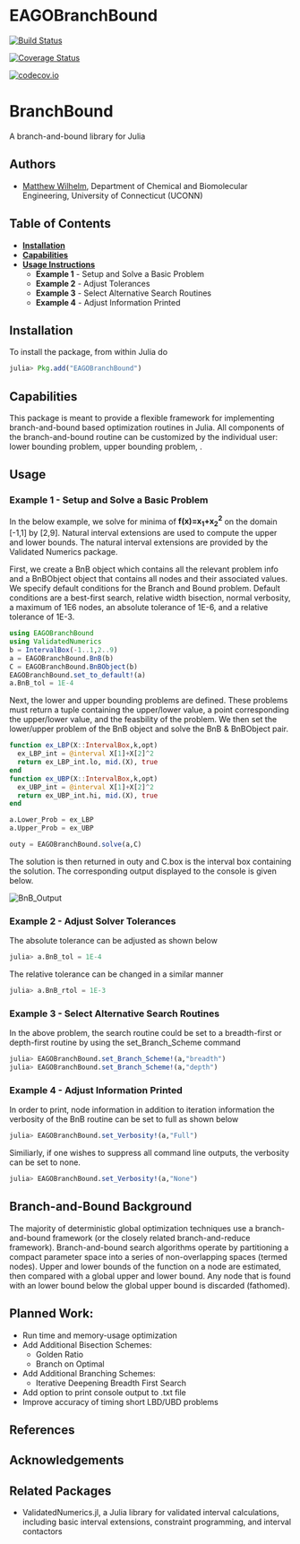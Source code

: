 # EAGOBranchBound

[![Build Status](https://travis-ci.org/mewilhel/EAGOBranchBound.jl.svg?branch=master)](https://travis-ci.org/mewilhel/EAGOBranchBound.jl)

[![Coverage Status](https://coveralls.io/repos/mewilhel/EAGOBranchBound.jl/badge.svg?branch=master&service=github)](https://coveralls.io/github/mewilhel/EAGOBranchBound.jl?branch=master)

[![codecov.io](http://codecov.io/github/mewilhel/EAGOBranchBound.jl/coverage.svg?branch=master)](http://codecov.io/github/mewilhel/EAGOBranchBound.jl?branch=master)

# BranchBound
A branch-and-bound library for Julia

## Authors
- [Matthew Wilhelm](httppsor.uconn.eduour-team), Department of Chemical and Biomolecular Engineering,  University of Connecticut (UCONN)

## Table of Contents
- [**Installation**](#installation)
- [**Capabilities**](#capabilities)
- [**Usage Instructions**](#usage)
  - **Example 1** - Setup and Solve a Basic Problem
  - **Example 2** - Adjust Tolerances
  - **Example 3** - Select Alternative Search Routines
  - **Example 4** - Adjust Information Printed

## Installation
To install the package, from within Julia do

```julia
julia> Pkg.add("EAGOBranchBound")
```

## Capabilities
This package is meant to provide a flexible framework for implementing branch-and-bound based optimization routines in Julia. All components of the branch-and-bound routine can be customized by the individual user: lower bounding problem, upper bounding problem, .
## Usage
### Example 1 - Setup and Solve a Basic Problem
In the below example, we solve for minima of **f(x)=x<sub>1</sub>+x<sub>2</sub><sup>2</sup>** on the domain [-1,1] by [2,9]. Natural interval extensions are used to compute the upper and lower bounds. The natural interval extensions are provided by the Validated Numerics package.

First, we create a BnB object which contains all the relevant problem info and a BnBObject object that contains all nodes and their associated values. We specify default conditions for the Branch and Bound problem. Default conditions are a best-first search, relative width bisection, normal verbosity, a maximum of 1E6 nodes, an absolute tolerance of 1E-6, and a relative tolerance of 1E-3.
```julia
using EAGOBranchBound
using ValidatedNumerics
b = IntervalBox(-1..1,2..9)
a = EAGOBranchBound.BnB(b)
C = EAGOBranchBound.BnBObject(b)
EAGOBranchBound.set_to_default!(a)
a.BnB_tol = 1E-4
```
Next, the lower and upper bounding problems are defined. These problems must return a tuple containing the upper/lower value, a point corresponding the upper/lower value, and the feasbility of the problem. We then set the lower/upper problem of the BnB object and solve the BnB & BnBObject pair.
```julia
function ex_LBP(X::IntervalBox,k,opt)
  ex_LBP_int = @interval X[1]+X[2]^2
  return ex_LBP_int.lo, mid.(X), true
end
function ex_UBP(X::IntervalBox,k,opt)
  ex_UBP_int = @interval X[1]+X[2]^2
  return ex_UBP_int.hi, mid.(X), true
end

a.Lower_Prob = ex_LBP
a.Upper_Prob = ex_UBP

outy = EAGOBranchBound.solve(a,C)
```
The solution is then returned in outy and C.box is the interval box containing the solution. The corresponding output displayed to the console is given below.

![BnB_Output](https://github.com/mewilhel/Julia_BnB/blob/master/Documentation/src/BnB_Output.png)

### Example 2 - Adjust Solver Tolerances
The absolute tolerance can be adjusted as shown below
```julia
julia> a.BnB_tol = 1E-4
```
The relative tolerance can be changed in a similar manner
```julia
julia> a.BnB_rtol = 1E-3
```
### Example 3 - Select Alternative Search Routines
In the above problem, the search routine could be set to a breadth-first or depth-first routine by using the set_Branch_Scheme command
```julia
julia> EAGOBranchBound.set_Branch_Scheme!(a,"breadth")
julia> EAGOBranchBound.set_Branch_Scheme!(a,"depth")
```
### Example 4 - Adjust Information Printed
In order to print, node information in addition to iteration information the verbosity of the BnB routine can be set to full as shown below
```julia
julia> EAGOBranchBound.set_Verbosity!(a,"Full")
```
Similiarly, if one wishes to suppress all command line outputs, the verbosity can be set to none.
```julia
julia> EAGOBranchBound.set_Verbosity!(a,"None")
```

## Branch-and-Bound Background
The majority of deterministic global optimization techniques use a branch-and-bound framework (or the closely related branch-and-reduce framework). Branch-and-bound search algorithms operate by partitioning a compact parameter space into a series of non-overlapping spaces (termed nodes). Upper and lower bounds of the function on a node are estimated, then compared with a global upper and lower bound. Any node that is found with an lower bound below the global upper bound is discarded (fathomed).

## Planned Work:
- Run time and memory-usage optimization
- Add Additional Bisection Schemes:
    - Golden Ratio
    - Branch on Optimal
- Add Additional Branching Schemes:
    - Iterative Deepening Breadth First Search
- Add option to print console output to .txt file
- Improve accuracy of timing short LBD/UBD problems

## References

## Acknowledgements

## Related Packages
- ValidatedNumerics.jl, a Julia library for validated interval calculations, including basic interval extensions, constraint programming, and interval contactors
